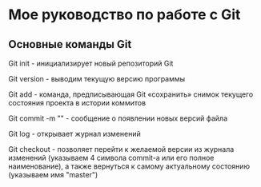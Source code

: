 # Мое руководство по работе с Git

## Основные команды Git

Git init - инициализирует новый репозиторий Git

Git version -  выводим текущую версию программы

Git add - команда, предписывающая Git «сохранить» снимок текущего состояния проекта в истории коммитов

Git commit -m "" - сообщение о появлении новых версий файла

Git log - открывает журнал изменений

Git checkout - позволяет перейти к желаемой версии из журнала изменений (указываем 4 символа commit-а или его полное наименование), а также вернуться к самому актуальному состоянию (указываем имя "master")

